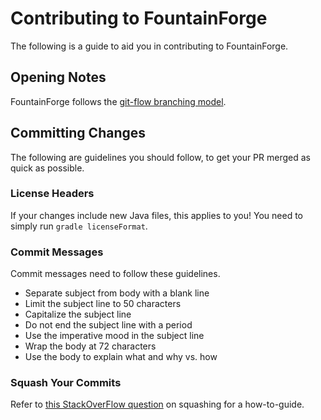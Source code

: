 Contributing to FountainForge
=============================

The following is a guide to aid you in contributing to FountainForge.

## Opening Notes

FountainForge follows the [git-flow branching model].

## Committing Changes

The following are guidelines you should follow, to get your PR merged as quick as possible.

### License Headers

If your changes include new Java files, this applies to you! You need to simply run `gradle licenseFormat`.

### Commit Messages

Commit messages need to follow these guidelines.

* Separate subject from body with a blank line
* Limit the subject line to 50 characters
* Capitalize the subject line
* Do not end the subject line with a period
* Use the imperative mood in the subject line
* Wrap the body at 72 characters
* Use the body to explain what and why vs. how

### Squash Your Commits

Refer to [this StackOverFlow question] on squashing for a how-to-guide.

[git-flow branching model]: http://nvie.com/posts/a-successful-git-branching-model/
[this StackOverFlow question]: http://stackoverflow.com/questions/5189560/squash-my-last-x-commits-together-using-git
